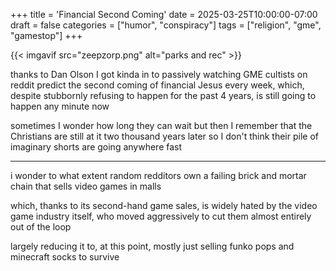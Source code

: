 +++
title = 'Financial Second Coming'
date = 2025-03-25T10:00:00-07:00
draft = false
categories = ["humor", "conspiracy"]
tags = ["religion", "gme", "gamestop"]
+++

{{< imgavif src="zeepzorp.png" alt="parks and rec" >}}

thanks to Dan Olson I got kinda in to passively watching GME cultists on reddit predict the second coming of financial Jesus every week, which, despite stubbornly refusing to happen for the past 4 years, is still going to happen any minute now

sometimes I wonder how long they can wait but then I remember that the Christians are still at it two thousand years later so I don't think their pile of imaginary shorts are going anywhere fast

------

i wonder to what extent random redditors own a failing brick and mortar chain that sells video games in malls

which, thanks to its second-hand game sales, is widely hated by the video game industry itself, who moved aggressively to cut them almost entirely out of the loop

largely reducing it to, at this point, mostly just selling funko pops and minecraft socks to survive